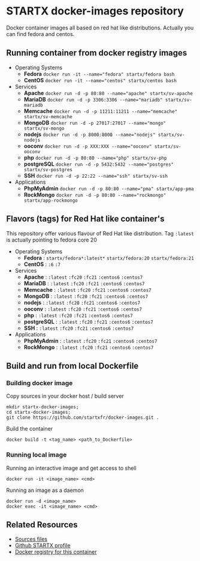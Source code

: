 # STARTX docker-images repository

Docker container images all based on red hat like distributions. Actually you can find fedora and centos.

## Running container from docker registry images

* Operating Systems
  * **Fedora** `docker run -it --name="fedora" startx/fedora bash`
  * **CentOS** `docker run -it --name="centos" startx/centos bash`
* Services
  * **Apache** `docker run -d -p 80:80 --name="apache" startx/sv-apache`
  * **MariaDB** `docker run -d -p 3306:3306 --name="mariadb" startx/sv-mariadb`
  * **Memcache** `docker run -d -p 11211:11211 --name="memcache" startx/sv-memcache`
  * **MongoDB** `docker run -d -p 27017:27017 --name="mongo" startx/sv-mongo`
  * **nodejs** `docker run -d -p 8000:8000 --name="nodejs" startx/sv-nodejs`
  * **ooconv** `docker run -d -p XXX:XXX --name="ooconv" startx/sv-ooconv`
  * **php** `docker run -d -p 80:80 --name="php" startx/sv-php`
  * **postgreSQL** `docker run -d -p 5432:5432 --name="postgres" startx/sv-postgres`
  * **SSH** `docker run -d -p 22:22 --name="ssh" startx/sv-ssh`
* Applications
  * **PhpMyAdmin** `docker run -d -p 80:80 --name="pma" startx/app-pma`
  * **RockMongo** `docker run -d -p 80:80 --name="rockmongo" startx/app-rockmongo`

## Flavors (tags) for Red Hat like container's

This repository offer various flavour of Red Hat like distribution. Tag `:latest` is actually pointing to fedora core 20

* Operating Systems
  * **Fedora** : `startx/fedora*:latest*` `startx/fedora:20` `startx/fedora:21`
  * **CentOS** : `:6` `:7`
* Services
  * **Apache** :  `:latest` `:fc20` `:fc21` `:centos6` `:centos7`
  * **MariaDB** : `:latest` `:fc20` `:fc21` `:centos6` `:centos7`
  * **Memcache** : `:latest` `:fc20` `:fc21` `:centos6` `:centos7`
  * **MongoDB** : `:latest` `:fc20` `:fc21` `:centos6` `:centos7`
  * **nodejs** : `:latest` `:fc20` `:fc21` `:centos6` `:centos7`
  * **ooconv** : `:latest` `:fc20` `:fc21` `:centos6` `:centos7`
  * **php** : `:latest` `:fc20` `:fc21` `:centos6` `:centos7`
  * **postgreSQL** : `:latest` `:fc20` `:fc21` `:centos6` `:centos7`
  * **SSH** : `:latest` `:fc20` `:fc21` `:centos6` `:centos7`
* Applications
  * **PhpMyAdmin** : `:latest` `:fc20` `:fc21` `:centos6` `:centos7`
  * **RockMongo** : `:latest` `:fc20` `:fc21` `:centos6` `:centos7`

## Build and run from local Dockerfile
### Building docker image
Copy sources in your docker host / build server

	mkdir startx-docker-images; 
	cd startx-docker-images;
	git clone https://github.com/startxfr/docker-images.git .

Build the container

	docker build -t <tag_name> <path_to_Dockerfile>

### Running local image
Running an interactive image and get access to shell

	docker run -it <image_name> <cmd>

Running an image as a daemon

	docker run -d <image_name>
	docker exec -it <image_name> <cmd>

## Related Resources
* [Sources files](https://github.com/startxfr/docker-images/tree/master/)
* [Github STARTX profile](https://github.com/startxfr/docker-images)
* [Docker registry for this container](https://registry.hub.docker.com/u/startx/fedora/)